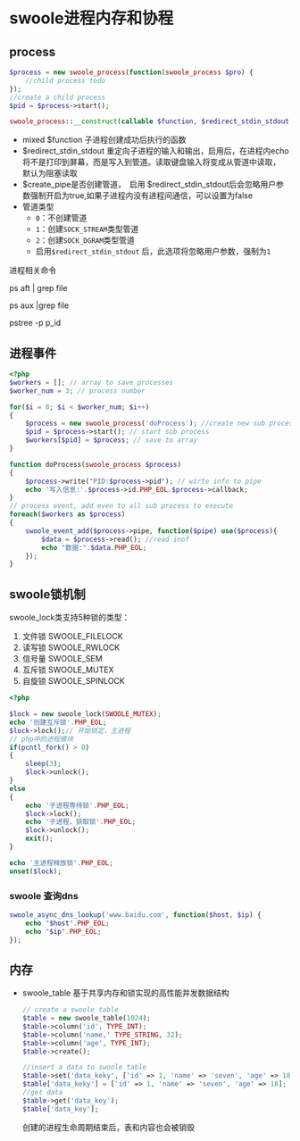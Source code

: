 # swoole进程内存和协程

## process

```php
$process = new swoole_process(function(swoole_process $pro) {
    //child process todo
});
//create a child process
$pid = $process->start();

```

```php
swoole_process::__construct(callable $function, $redirect_stdin_stdout = false, $pipe_type = 2);
```



- mixed $function 子进程创建成功后执行的函数
- $redirect_stdin_stdout 重定向子进程的输入和输出，启用后，在进程内echo将不是打印到屏幕，而是写入到管道。读取键盘输入将变成从管道中读取，　默认为阻塞读取
- $create_pipe是否创建管道，　启用 \$redirect_stdin_stdout后会忽略用户参数强制开启为true,如果子进程内没有进程间通信，可以设置为false
- 管道类型
  - `0`：不创建管道
  - `1`：创建`SOCK_STREAM`类型管道
  - `2`：创建`SOCK_DGRAM`类型管道
  - 启用`$redirect_stdin_stdout` 后，此选项将忽略用户参数，强制为`1`

进程相关命令

ps aft | grep file

ps aux |grep file

pstree -p p_id

## 进程事件

```php
<?php
$workers = []; // array to save processes
$worker_num = 3; // process number

for($i = 0; $i < $worker_num; $i++)
{
    $process = new swoole_process('doProcess'); //create new sub process
    $pid = $process->start(); // start sub process
    $workers[$pid] = $process; // save to array
}

function doProcess(swoole_process $process)
{
    $process->write("PID:$process->pid"); // wirte info to pipe
    echo '写入信息:'.$process->id.PHP_EOL.$process->callback;
}
// process event, add even to all sub process to execute
foreach($workers as $process)
{
    swoole_event_add($process->pipe, function($pipe) use($process){
        $data = $process->read(); //read inof
        echo "数据:".$data.PHP_EOL;
    });
}
```

## swoole锁机制

swoole_lock类支持5种锁的类型：

1. 文件锁 SWOOLE_FILELOCK
2. 读写锁 SWOOLE_RWLOCK
3. 信号量 SWOOLE_SEM
4. 互斥锁 SWOOLE_MUTEX
5. 自旋锁 SWOOLE_SPINLOCK

```php
<?php

$lock = new swoole_lock(SWOOLE_MUTEX);
echo '创建互斥锁'.PHP_EOL;
$lock->lock();// 开始锁定，主进程
// php中的进程模块
if(pcntl_fork() > 0)
{
    sleep(3);
    $lock->unlock();
}
else
{
    echo '子进程等待锁'.PHP_EOL;
    $lock->lock();
    echo '子进程，获取锁'.PHP_EOL;
    $lock->unlock();
    exit();
}

echo '主进程释放锁'.PHP_EOL;
unset($lock);
```

### swoole 查询dns

```php
swoole_async_dns_lookup('www.baidu.com', function($host, $ip) {
    echo "$host".PHP_EOL;
    echo "$ip".PHP_EOL;
});
```



## 内存

- swoole_table 基于共享内存和锁实现的高性能并发数据结构

  ```php
  // create a swoole table
  $table = new swoole_table(1024);
  $table->column('id', TYPE_INT);
  $table->column('name,' TYPE_STRING, 32);
  $table->column('age', TYPE_INT);
  $table->create();
  
  //insert a data to swoole table
  $table->set('data_keky', ['id' => 1, 'name' => 'seven', 'age' => 18]);
  $table['data_keky'] = ['id' => 1, 'name' => 'seven', 'age' => 18];
  //get data
  $table->get('data_key');
  $table['data_key'];
  ```

  创建的进程生命周期结束后，表和内容也会被销毁
